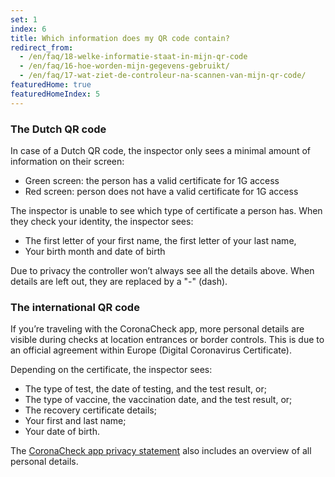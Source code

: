 ```yaml
---
set: 1
index: 6
title: Which information does my QR code contain?
redirect_from: 
  - /en/faq/18-welke-informatie-staat-in-mijn-qr-code
  - /en/faq/16-hoe-worden-mijn-gegevens-gebruikt/
  - /en/faq/17-wat-ziet-de-controleur-na-scannen-van-mijn-qr-code/
featuredHome: true
featuredHomeIndex: 5
---
```

### The Dutch QR code
In case of a Dutch QR code, the inspector only sees a minimal amount of information on their screen:

- Green screen: the person has a valid certificate for 1G access
- Red screen: person does not have a valid certificate for 1G access

The inspector is unable to see which type of certificate a person has. When they check your identity, the inspector sees:

- The first letter of your first name, the first letter of your last name,
- Your birth month and date of birth

Due to privacy the controller won’t always see all the details above. When details are left out, they are replaced by a "-" (dash).

### The international QR code
If you’re traveling with the CoronaCheck app, more personal details are visible during checks at location entrances or border controls. This is due to an official agreement within Europe (Digital Coronavirus Certificate). 

Depending on the certificate, the inspector sees:

- The type of test, the date of testing, and the test result, or;
- The type of vaccine, the vaccination date, and the test result, or;
- The recovery certificate details;
- Your first and last name;
- Your date of birth.

The [CoronaCheck app privacy statement](/en/privacy) also includes an overview of all personal details.
